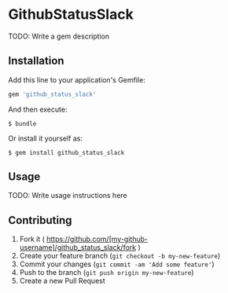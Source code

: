 # GithubStatusSlack

TODO: Write a gem description

## Installation

Add this line to your application's Gemfile:

```ruby
gem 'github_status_slack'
```

And then execute:

    $ bundle

Or install it yourself as:

    $ gem install github_status_slack

## Usage

TODO: Write usage instructions here

## Contributing

1. Fork it ( https://github.com/[my-github-username]/github_status_slack/fork )
2. Create your feature branch (`git checkout -b my-new-feature`)
3. Commit your changes (`git commit -am 'Add some feature'`)
4. Push to the branch (`git push origin my-new-feature`)
5. Create a new Pull Request
